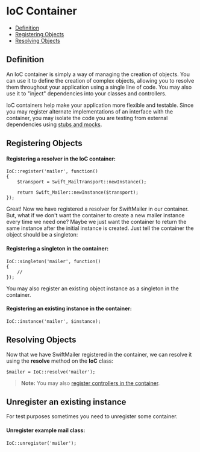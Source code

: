 # IoC Container

- [Definition](/docs/ioc#definition)
- [Registering Objects](/docs/ioc#register)
- [Resolving Objects](/docs/ioc#resolve)

<a name="definition"></a>
## Definition

An IoC container is simply a way of managing the creation of objects. You can use it to define the creation of complex objects, allowing you to resolve them throughout your application using a single line of code. You may also use it to "inject" dependencies into your classes and controllers.

IoC containers help make your application more flexible and testable. Since you may register alternate implementations of an interface with the container, you may isolate the code you are testing from external dependencies using [stubs and mocks](http://martinfowler.com/articles/mocksArentStubs.html).

<a name="register"></a>
## Registering Objects

#### Registering a resolver in the IoC container:

	IoC::register('mailer', function()
	{
		$transport = Swift_MailTransport::newInstance();

		return Swift_Mailer::newInstance($transport);
	});


Great! Now we have registered a resolver for SwiftMailer in our container. But, what if we don't want the container to create a new mailer instance every time we need one? Maybe we just want the container to return the same instance after the initial instance is created. Just tell the container the object should be a singleton:

#### Registering a singleton in the container:

	IoC::singleton('mailer', function()
	{
		//
	});

You may also register an existing object instance as a singleton in the container.

#### Registering an existing instance in the container:

	IoC::instance('mailer', $instance);

<a name="resolve"></a>
## Resolving Objects

Now that we have SwiftMailer registered in the container, we can resolve it using the **resolve** method on the **IoC** class:

	$mailer = IoC::resolve('mailer');

> **Note:** You may also [register controllers in the container](/docs/controllers#dependency-injection).

<a name="unregister"></a>
## Unregister an existing instance

For test purposes sometimes you need to unregister some container.

#### Unregister example mail class:

    IoC::unregister('mailer');